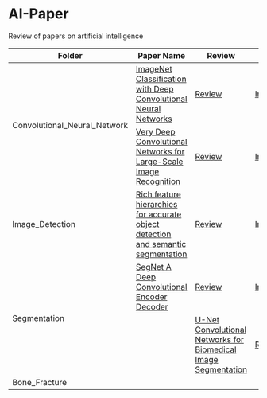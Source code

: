 # AI-Paper

Review of papers on artificial intelligence

<table>
  <thead>
    <tr>
      <th>Folder</th>
      <th>Paper Name</th>
      <th>Review</th>
      <th>Code</th>
    </tr>
  </thead>
  <tbody>
    <tr>
      <td rowspan="2">Convolutional_Neural_Network</td>
      <td><a href="#">ImageNet Classification with Deep Convolutional Neural Networks</a></td>
      <td><a href="#">Review</a></td>
      <td><a href="#">Implement</a></td>
    </tr>
    <tr>
      <td><a href="#">Very Deep Convolutional Networks for Large-Scale Image Recognition</a></td>
      <td><a href="#">Review</a></td>
      <td><a href="#">Implement</a></td>
    </tr>
    <tr>
      <td>Image_Detection</td>
      <td><a href="#">Rich feature hierarchies for accurate object detection and semantic segmentation</a></td>
      <td><a href="#">Review</a></td>
      <td><a href="#">Implement</a></td>
    </tr>
    <tr>
      <td rowspan="2">Segmentation</td>
      <td><a href="#">SegNet A Deep Convolutional Encoder Decoder</a></td>
      <td><a href="#">Review</a></td>
      <td><a href="#">Implement</a></td>
    </tr>
    <tr>
      <td>
      <td><a href="#">U-Net Convolutional Networks for Biomedical Image Segmentation</a></td>
      <td><a href="#">Review</a></td>
      <td><a href="#">Implement</a></td>
    </tr>
    <tr>
      <td>Bone_Fracture</td>
      <td></td>
      <td></td>
      <td></td>
    </tr>
  </tbody>
</table>
